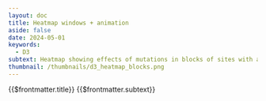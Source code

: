 ```yaml
---
layout: doc
title: Heatmap windows + animation
aside: false
date: 2024-05-01
keywords:
  - D3
subtext: Heatmap showing effects of mutations in blocks of sites with a transistion animation on repeat.
thumbnail: /thumbnails/d3_heatmap_blocks.png
---
```


<FigureTitle>{{$frontmatter.title}}</FigureTitle>
<SubtitleHeader>{{$frontmatter.subtext}}</SubtitleHeader>
<D3PlotContainer class="flex flex-col items-center">
<svg></svg>
</D3PlotContainer>

<script setup>
import { ref, watch, onUnmounted, computed, shallowRef } from 'vue';
import * as d3 from 'd3';
import { Legend } from '/components/legend.js';

const amino_acids = [
  "R", "K", "H", "D", "E", "Q", "N", "S", "T", "Y",
  "W", "F", "A", "I", "L", "M", "V", "G", "P", "C"
];

const svgContainer = shallowRef(null);
const data = shallowRef(null);
const currentIndex = ref(0);
const easingRef = ref('easeCubicInOut');
const delayByIndex = ref(5);
const intervalId = ref(null);
const sitesPerView = 20;

const dataFile = 'https://raw.githubusercontent.com/dms-vep/Nipah_Malaysia_RBP_DMS/master/results/filtered_data/public_filtered/RBP_mutation_effects_cell_entry_CHO-bEFNB2.csv'
const height = 300;
const margin = { top: 10, right: 50, bottom: 90, left: 40 };
const innerHeight = height - margin.top - margin.bottom;
const squareSize = Math.min(innerHeight / amino_acids.length, 20); // Define the square size based on the height and number of amino acids
const innerWidth = squareSize * sitesPerView; // Define the inner width based on the square size and number of visible sites
const width = innerWidth + margin.left + margin.right; // Define the total width based on the inner width and margins


const allSites = computed(() => {
  return Array.from(new Set(data.value.map(d => +d.site)));
});

const colorScale = computed(() => {
  return d3.scaleDiverging(d3.interpolateRdBu)
    .domain([-4, 0, 4]);
});

const visibleSites = computed(() => {
  return allSites.value.slice(currentIndex.value * sitesPerView, (currentIndex.value + 1) * sitesPerView);
});

const dataLookup = computed(() => {
  return data.value.reduce((lookup, dataPoint) => {
    lookup[`${dataPoint.site}-${dataPoint.mutant}`] = dataPoint;
    return lookup;
  }, {});
});

const wildtypeLookup = computed(() => {
  return data.value.reduce((lookup, dataPoint) => {
    lookup[dataPoint.site] = dataPoint.wildtype;
    return lookup;
  }, {});
});

const allCombinations = computed(() => {
  return visibleSites.value.flatMap(site => amino_acids.map(mutant => ({ site, mutant })));
});

const filteredData = computed(() => {
  return data.value.filter(d => visibleSites.value.includes(+d.site));
});

const getFillColor = computed(() => {
  return (site, mutant) => {
    const key = `${site}-${mutant}`;
    if (dataLookup.value[key]) {
      return colorScale.value(+dataLookup.value[key].entry_CHO_bEFNB2);
    } else {
      return wildtypeLookup.value[site] === mutant ? 'white' : 'lightgray';
    }
  };
});

const yScale = computed(() => {
  return d3.scaleBand()
    .domain(amino_acids)
    .range([0, innerHeight])
    .padding(0.1);
});

const xScale = computed(() => {
  return d3.scaleBand()
    .domain(visibleSites.value)
    .range([0, innerWidth])
    .padding(0.1);
});

function createSvg() {
  const svgElement = d3.select('svg')
    .attr('width', width)
    .attr('height', height)
    .append('g')
    .attr('transform', `translate(${margin.left}, ${margin.top})`);
  return svgElement;
}

function createAxes(svgElement) {

  //make ticks for x-axis
  const xAxisGroup = svgElement.append('g')
    .attr('class', 'x-axis')
    .attr('transform', `translate(0, ${innerHeight})`);

  //make title for x-axis
  svgElement.append('g')
    .call(d => d.append('text')
      .attr('x', innerWidth / 2)
      .attr('y', height - margin.bottom + 35 )
      .attr('text-anchor', 'end')
      .attr('fill', 'currentColor')
      .attr('font-size', '13px')
      .text('Site')
    );

  yAxisGroup
    .call(d3.axisLeft(yScale.value).tickSizeOuter(0))
    .attr('font-size', '11px')
    .call(d => d.select(".domain").remove())
    //.call(d => d.select('text').remove()) // Remove the existing text element
    .call(d => d.append('text')
      .attr('transform', 'rotate(-90)')
      .attr('x', -innerHeight / 2)
      .attr('y', -margin.left)
      .attr('dy', '1em')
      .attr('text-anchor', 'middle')
      .attr('fill', 'currentColor')
      .attr('font-size', '13px')
      .text('Amino Acid')
    );
}

function updateHeatmap(svgElement) {
  
  const totalSites = allSites.value.length;
  const totalPages = Math.ceil(totalSites / sitesPerView);
  intervalId.value = currentIndex.value = (currentIndex.value + 1) % totalPages;

  const t = svgElement.transition().duration(750);

  const gx = svgElement.select('.x-axis')
    .call(d3.axisBottom(xScale.value).tickSizeOuter(0))
    .attr('transform', `translate(1000,${innerHeight})`)
    .attr('font-size', '11px')
    .call(d => d.select(".domain").remove())
    

  gx.transition(t).delay(100)
    .ease(d3.easeCubicInOut)
    .attr('transform', `translate(0,${innerHeight})`)
    .selectAll('text')
    .attr('transform', 'rotate(-90)')
    .attr('text-anchor', 'end')
    .attr('alignment-baseline', 'middle')
    .attr('dy', '-0.7em')
    .attr('dx', '-0.7em')
  
  
  svgElement.selectAll('rect')
    .data(allCombinations.value, d => `${d.site}-${d.mutant}`)
    .join(
      enter => enter.append('rect')
        .attr('fill', d => getFillColor.value(d.site, d.mutant))
        .attr('opacity', 0)
        .attr('x', width)
        .attr('y', d => yScale.value(d.mutant))
        .attr('width', xScale.value.bandwidth())
        .attr('height', yScale.value.bandwidth())
        .call(enter => enter.transition(t).delay((d, i) => i * delayByIndex.value * Math.random()).ease(d3[easingRef.value])
          .attr('x', d => xScale.value(d.site))
          .attr('opacity', 1)
        ),
      update => update,
      exit => exit
        .call(exit => exit.transition(t)
          //.attr('y', -height)
          .attr('opacity', 0)
          .remove())
    )


  const uniqueWildtypes = new Map();
  filteredData.value.forEach(d => {
    if (!uniqueWildtypes.has(+d.site)) {
      uniqueWildtypes.set(+d.site, d);
    }
  });

  svgElement.selectAll('.wildtype')
    .data(Array.from(uniqueWildtypes.values()), d => d.site)
    .join(
      enter => enter.append('text')
        .attr('class', 'wildtype')
        .attr('x', d => xScale.value(+d.site) + xScale.value.bandwidth() * 10)
        .attr('y', d => yScale.value(d.wildtype) + yScale.value.bandwidth() / 2)
        .attr('text-anchor', 'middle')
        .attr('opacity', 0)
        .attr('dominant-baseline', 'middle')
        .attr('dy', '0.05em')
        .attr('font-size', '10px')
        //.attr('font-weight', '100')
        .text('X')
        .call(enter => enter.transition(t).delay((d, i) => i * delayByIndex.value * Math.random()).ease(d3[easingRef.value])
          .attr('x', d => xScale.value(+d.site) + xScale.value.bandwidth() / 2)
          .attr('fill', 'black')
          .attr('opacity', 1)
        ),
      update => update,
      exit => exit
        .call(exit => exit.transition(t)
          //.attr('y', height)
          .attr('opacity', 0)
          .remove())
    );

  

  setTimeout(() => {
    //createAxes(svgElement);
    updateHeatmap(svgElement);
  }, 5000);
}


let yAxisGroup;

watch(data, () => {
  
  const svgElement = createSvg();

  // Create the y-axis group and store it in a variable
  yAxisGroup = svgElement.append('g')
    .attr('class', 'y-axis');

  Legend(d3.scaleDiverging([-4, 0, 4], d3.interpolateRdBu), {
    //svgRef: svgContainer.value,
    title: "Cell Entry",
    width: 150,
    tickValues: [-4, -2, 0, 2, 4],
    xcoord: innerWidth - 70,
    ycoord: innerHeight + 60,
  })
  
  createAxes(svgElement);
  updateHeatmap(svgElement);
});

onUnmounted(() => {
  clearInterval(intervalId.value);
});

fetchData();
async function fetchData() {
  const csv = await d3.csv(dataFile);
  data.value = csv;
}


</script>
